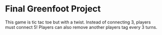 # Final Greenfoot Project

This game is tic tac toe but with a twist. Instead of connecting 3, players must connect 5!
Players can also remove another players tag every 3 turns.


